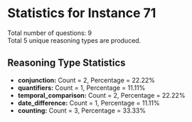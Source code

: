 # Statistics for Instance 71<br/>
Total number of questions: 9<br/>
Total 5 unique reasoning types are produced.<br/>
## Reasoning Type Statistics<br/>
- **conjunction:** Count = 2, Percentage = 22.22%<br/>
- **quantifiers:** Count = 1, Percentage = 11.11%<br/>
- **temporal_comparison:** Count = 2, Percentage = 22.22%<br/>
- **date_difference:** Count = 1, Percentage = 11.11%<br/>
- **counting:** Count = 3, Percentage = 33.33%<br/>
